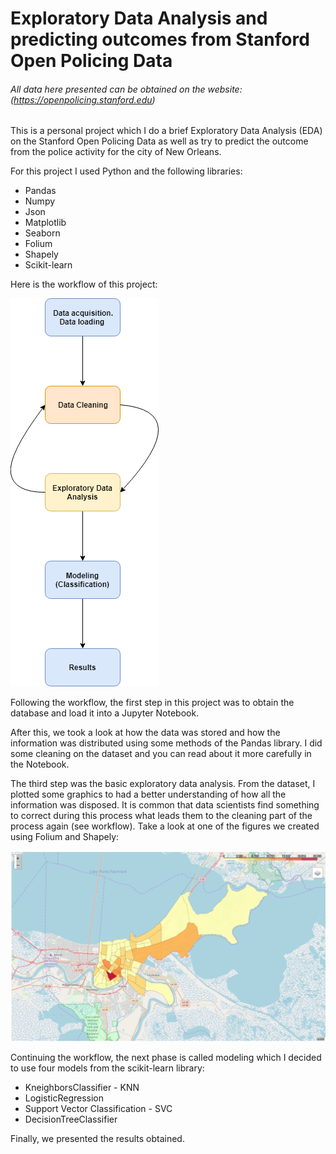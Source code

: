 Exploratory Data Analysis and predicting outcomes from Stanford Open Policing Data
===============
###### _All data here presented can be obtained on the website:_ (https://openpolicing.stanford.edu)

This is a personal project which I do a brief Exploratory Data Analysis (EDA) on the Stanford Open Policing Data as well as try to predict the outcome from the police activity for the city of New Orleans.

For this project I used Python and the following libraries:
- Pandas
- Numpy
- Json
- Matplotlib
- Seaborn
- Folium
- Shapely
- Scikit-learn

Here is the workflow of this project: 

![Work Flow](workflow.png)

Following the workflow, the first step in this project was to obtain the database and load it into a Jupyter Notebook. 

After this, we took a look at how the data was stored and how the information was distributed using some methods of the Pandas library. I did some cleaning on the dataset and you can read about it more carefully in the Notebook. 

The third step was the basic exploratory data analysis. From the dataset, I plotted some graphics to had a better understanding of how all the information was disposed. It is common that data scientists find something to correct during this process what leads them to the cleaning part of the process again (see workflow). Take a look at one of the figures we created using Folium and Shapely:

![Choropleth map of New Orleans](NewOrleansCity.png)

Continuing the workflow, the next phase is called modeling which I decided to use four models from the scikit-learn library: 
- KneighborsClassifier - KNN
- LogisticRegression
- Support Vector Classification - SVC
- DecisionTreeClassifier

Finally, we presented the results obtained.
